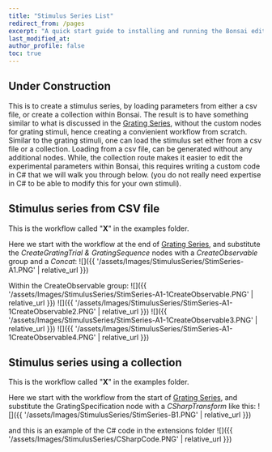 ```yaml
---
title: "Stimulus Series List"
redirect_from: /pages
excerpt: "A quick start guide to installing and running the Bonsai editor."
last_modified_at: 
author_profile: false
toc: true
---
```


## Under Construction

This is to create a stimulus series, by loading parameters from either a csv file, or create a collection within Bonsai. The result is to have something similar to what is discussed in the [Grating Series](/pages/08-GratingSeries), without the custom nodes for grating stimuli, hence creating a convienient workflow from scratch. Similar to the grating stimuli, one can load the stimulus set either from a csv file or a collection. Loading from a csv file, can be generated without any additional nodes. While, the collection route makes it easier to edit the experimental parameters within Bonsai, this requires writing a custom code in C# that we will walk you through below. (you do not really need expertise in C# to be able to modify this for your own stimuli).

## Stimulus series from CSV file
This is the workflow called "__X__" in the examples folder. 

Here we start with the workflow at the end of [Grating Series](/pages/08-GratingSeries), and substitute the _CreateGratingTrial & GratingSequence_ nodes with a _CreateObservable_ group and a _Concat_:
![]({{ '/assets/Images/StimulusSeries/StimSeries-A1.PNG' | relative_url }})

Within the CreateObservable group:
![]({{ '/assets/Images/StimulusSeries/StimSeries-A1-1CreateObservable.PNG' | relative_url }})
![]({{ '/assets/Images/StimulusSeries/StimSeries-A1-1CreateObservable2.PNG' | relative_url }})
![]({{ '/assets/Images/StimulusSeries/StimSeries-A1-1CreateObservable3.PNG' | relative_url }})
![]({{ '/assets/Images/StimulusSeries/StimSeries-A1-1CreateObservable4.PNG' | relative_url }})

## Stimulus series using a collection
This is the workflow called "__X__" in the examples folder. 

Here we start with the workflow from the start of [Grating Series](/pages/08-GratingSeries), and substitute the GratingSpecification node with a _CSharpTransform_ like this:
![]({{ '/assets/Images/StimulusSeries/StimSeries-B1.PNG' | relative_url }})

and this is an example of the C# code in the extensions folder
![]({{ '/assets/Images/StimulusSeries/CSharpCode.PNG' | relative_url }})
